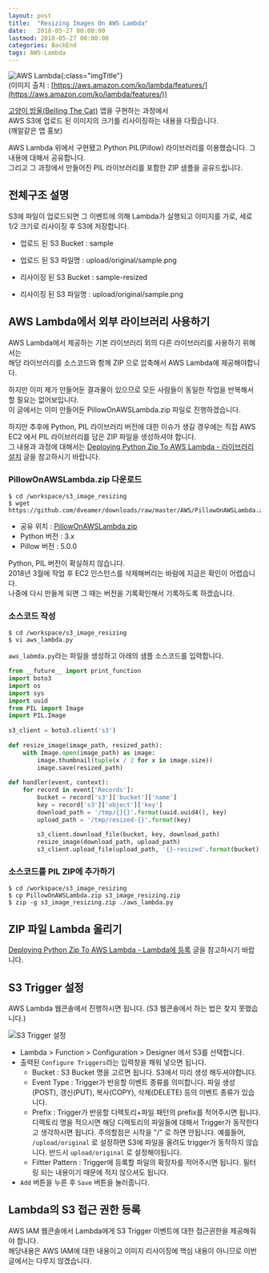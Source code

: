 ```yaml
---
layout: post
title:  "Resizing Images On AWS Lambda"
date:   2018-05-27 00:00:00
lastmod: 2018-05-27 00:00:00 
categories: BackEnd
tags: AWS-Lambda
---
```


![AWS Lambda](https://d1.awsstatic.com/Digital%20Marketing/House/PAC/2up/PAC-Q4_House-Ads_Lambda_2up.62dc7e19b7b2e0a2c06821594c31f1ce00a6bdda.png){:class="imgTitle"}  
(이미지 출처 : [https://aws.amazon.com/ko/lambda/features/](https://aws.amazon.com/ko/lambda/features/))  

[고양이 방울(Belling The Cat)](https://play.google.com/store/apps/details?id=com.dveamer.goso) 앱을 구현하는 과정에서  
AWS S3에 업로드 된 이미지의 크기를 리사이징하는 내용을 다뤘습니다.  
(깨알같은 앱 홍보)  


AWS Lambda 위에서 구현됐고 Python PIL(Pillow) 라이브러리를 이용했습니다. 그 내용에 대해서 공유합니다.  
그리고 그 과정에서 만들어진 PIL 라이브러리를 포함한 ZIP 샘플을 공유드립니다.  

<!--more-->

## 전체구조 설명

S3에 파일이 업로드되면 그 이벤트에 의해 Lambda가 실행되고 이미지를 가로, 세로 1/2 크기로 리사이징 후 S3에 저장합니다.  

  * 업로드 된 S3 Bucket : sample
  * 업로드 된 S3 파일명 : upload/original/sample.png

  * 리사이징 된 S3 Bucket : sample-resized
  * 리사이징 된 S3 파일명 : upload/original/sample.png

## AWS Lambda에서 외부 라이브러리 사용하기

AWS Lambda에서 제공하는 기본 라이브러리 외의 다른 라이브러리를 사용하기 위해서는  
해당 라이브러리를 소스코드와 함께 ZIP 으로 압축해서 AWS Lambda에 제공해야합니다.  

하지만 이미 제가 만들어둔 결과물이 있으므로 모든 사람들이 동일한 작업을 반복해서 할 필요는 없어보입니다.  
이 글에서는 이미 만들어둔 PillowOnAWSLambda.zip 파일로 진행하겠습니다.  

하지만 추후에 Python, PIL 라이브러리 버전에 대한 이슈가 생길 경우에는 직접 AWS EC2 에서 PIL 라이브러리를 담은 ZIP 파일을 생성하셔야 합니다.  
그 내용과 과정에 대해서는 [Deploying Python Zip To AWS Lambda - 라이브러리 설치](/backend/AwsLambdaUsingPythonZip) 글을 참고하시기 바랍니다.  

### PillowOnAWSLambda.zip 다운로드 

~~~terminal
$ cd /workspace/s3_image_resizing
$ wget https://github.com/dveamer/downloads/raw/master/AWS/PillowOnAWSLambda.zip
~~~

  * 공유 위치 : [PillowOnAWSLambda.zip](https://github.com/dveamer/downloads/blob/master/AWS/PillowOnAWSLambda.zip)
  * Python 버전 : 3.x
  * Pillow 버전 : 5.0.0

Python, PIL 버전이 확실하지 않습니다.  
2018년 3월에 작업 후 EC2 인스턴스를 삭제해버리는 바람에 지금은 확인이 어렵습니다.  
나중에 다시 만들게 되면 그 때는 버전을 기록확인해서 기록하도록 하겠습니다.  

### 소스코드 작성

~~~terminal
$ cd /workspace/s3_image_resizing
$ vi aws_lambda.py
~~~

```aws_labmda.py```라는 파일을 생성하고 아래의 샘플 소스코드를 입력합니다.  

~~~python
from __future__ import print_function
import boto3
import os
import sys
import uuid
from PIL import Image
import PIL.Image
     
s3_client = boto3.client('s3')
     
def resize_image(image_path, resized_path):
    with Image.open(image_path) as image:
        image.thumbnail(tuple(x / 2 for x in image.size))
        image.save(resized_path)
     
def handler(event, context):
    for record in event['Records']:
        bucket = record['s3']['bucket']['name']
        key = record['s3']['object']['key'] 
        download_path = '/tmp/{}{}'.format(uuid.uuid4(), key)
        upload_path = '/tmp/resized-{}'.format(key)
        
        s3_client.download_file(bucket, key, download_path)
        resize_image(download_path, upload_path)
        s3_client.upload_file(upload_path, '{}-resized'.format(bucket), key)
~~~


### 소스코드를 PIL ZIP에 추가하기

~~~terminal
$ cd /workspace/s3_image_resizing
$ cp PillowOnAWSLambda.zip s3_image_resizing.zip
$ zip -g s3_image_resizing.zip ./aws_lambda.py
~~~

## ZIP 파일 Lambda 올리기 

[Deploying Python Zip To AWS Lambda - Lambda에 등록](/backend/AwsLambdaUsingPythonZip) 글을 참고하시기 바랍니다.  

## S3 Trigger 설정

AWS Lambda 웹콘솔에서 진행하시면 됩니다. (S3 웹콘솔에서 하는 법은 찾지 못했습니다.)  


![S3 Trigger 설정](https://lh3.googleusercontent.com/bXgYWT-V-6o1RXOwLbp6ZrterDkg_KZOirzNgtRxIQkeqh6xIKziwh2GOpKzV6UEN7Od7AXBE6X5BwteRdouzDOUd12Ecjj8qoH0OfIAcz6O6nCdTZ5i497ly83kYMxbY6OaLaHw_qy3HNEud0CBY92Jst31lbS15Njmj77qztdcT96jD943JLzXqF0thDIT1Lr-3xVkb8b5wjp7J6DsngLtsBeHZPLrCSOKf-PLIDQJjvKYNun6wQK7GguQelicdN9pq5VqKZ3AWXZwD9w5-FJDSzdzXRBOS_StsAPb6kjW2EJag0kPw-WHHnUKM2InhvVsVMu2rr4JXaEQGW1SDL4Z7621z-pvTKUd7kb9DU2e1iPXTYnznOJQgXYO5LbBpC1JzQYSFF118mNT0-1IIcxG_2Ch1Wocg4V52h4LvHBw46G182rOUXNM439i__0I5CAHs084BaMMrvIL5tSnkMGqgFGm26J0VvTCT_J-HD7BjW3XubXWd0THY8ApW8JQebA50SXLiJ8FAbMXLMibxVeaIiCyQZ37__ofjH9xriFInUm5yU2Q0f6DrF-N6EkTWUD1rHtA84BVJs6MHzt8248g-qVXhxNorAf6w2wi2jogGao1KFaLyhitFzyws5-PJ9YC16AqQ8qNO6S2oVU4WlonWfMrQv26=w1595-h893-no)  


  * Lambda > Function > Configuration > Designer 에서 S3를 선택합니다.  
  * 출력된 ```Configure Triggers```라는 입력창을 채워 넣으면 됩니다.  
    - Bucket : S3 Bucket 명을 고르면 됩니다. S3에서 미리 생성 해두셔야합니다.  
    - Event Type : Trigger가 반응할 이벤트 종류를 의미합니다. 파일 생성(POST), 갱신(PUT), 복사(COPY), 삭제(DELETE) 등의 이벤트 종류가 있습니다.  
    - Prefix : Trigger가 반응할 디렉토리+파일 패턴의 prefix를 적어주시면 됩니다. 디렉토리 명을 적으시면 해당 디렉토리의 파일들에 대해서 Trigger가 동작한다고 생각하시면 됩니다. 주의할점은 시작을 "/" 로 하면 안됩니다. 예를들어, ```/upload/original``` 로 설정하면 S3에 파일을 올려도 trigger가 동작하지 않습니다. 반드시 ```upload/original``` 로 설정해야됩니다.  
    - Filtter Pattern : Trigger에 등록할 파일의 확장자를 적어주시면 됩니다. 필터링 되는 내용이기 때문에 적지 않으셔도 됩니다.  
   * ```Add``` 버튼을 누른 후 ```Save``` 버튼을 눌러줍니다.  

##  Lambda의 S3 접근 권한 등록 

AWS IAM 웹콘솔에서 Lambda에게 S3 Trigger 이벤트에 대한 접근권한을 제공해줘야 합니다.  
해당내용은 AWS IAM에 대한 내용이고 이미지 리사이징에 핵심 내용이 아니므로 이번 글에서는 다루지 않겠습니다.  


